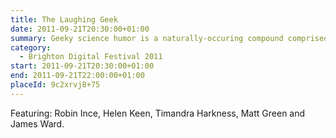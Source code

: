 ```yaml
---
title: The Laughing Geek
date: 2011-09-21T20:30:00+01:00
summary: Geeky science humor is a naturally-occuring compound comprised of elements of stand-up, sceptism and pure pedantry.
category:
  - Brighton Digital Festival 2011
start: 2011-09-21T20:30:00+01:00
end: 2011-09-21T22:00:00+01:00
placeId: 9c2xrvj8+75
---
```

Featuring: Robin Ince, Helen Keen, Timandra Harkness, Matt Green and James Ward.
